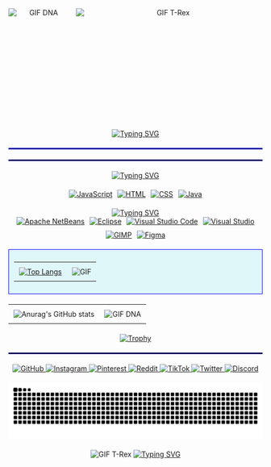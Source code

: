 <!-- Container principal -->
<div style="text-align: center; margin: 0 auto; max-width: 1200px;">

  <!-- Seção de GIFs -->
  <div style="display: flex; flex-wrap: wrap; justify-content: center; gap: 10px; margin-bottom: 20px;">
    <img src="https://pin.it/3LwJjqWC2" style="flex: 1;" alt="GIF DNA">
    <img src="https://64.media.tumblr.com/62efc78107700238cf040bf28b606aea/tumblr_navr79L3u31qi4ibzo1_500.gif" height="220vh" style="flex: 3;" alt="GIF T-Rex">
  </div>
<!-- título -->
  <p style="text-align: center;">
  <a href="https://git.io/typing-svg">
    <img src="https://readme-typing-svg.herokuapp.com?font=Fira+Code&duration=3500&pause=1000&color=23D7EC&width=435&lines=Welcome+to+my+profile!!;My+name+is+Vin%C3%ADcius+and..;I'm+16+years+old." alt="Typing SVG">
  </a>
</p>


  <!-- Separadores -->
  <hr style="border: 1px solid blue; margin: 20px 0;">
  <hr style="border: 1px solid darkblue; margin: 20px 0;">

  <!-- Tecnologias -->
  <div style="margin-bottom: 20px;">
    <a href="https://git.io/typing-svg">
      <img src="https://readme-typing-svg.herokuapp.com?font=Fira+Code&duration=3500&pause=1000&color=2559EC&width=435&lines=Learning+and+programming+languages%3A;.....................%C2%A0%40_%40" alt="Typing SVG">
    </a>
  </div>

  <div style="display: flex; flex-wrap: wrap; justify-content: center; gap: 10px; margin-bottom: 20px;">
    <a href="https://www.javascript.com" target="_blank">
      <img src="https://img.shields.io/badge/JavaScript-F7DF1E?style=for-the-badge&logo=javascript&logoColor=black" alt="JavaScript">
    </a>
    <a href="https://developer.mozilla.org/en-US/docs/Web/HTML" target="_blank">
      <img src="https://img.shields.io/badge/HTML-239120?style=for-the-badge&logo=html5&logoColor=white" alt="HTML">
    </a>
    <a href="https://developer.mozilla.org/en-US/docs/Web/CSS" target="_blank">
      <img src="https://img.shields.io/badge/CSS-239120?&style=for-the-badge&logo=css3&logoColor=white" alt="CSS">
    </a>
    <a href="https://openjdk.org/" target="_blank">
      <img src="https://img.shields.io/badge/Java-ED8B00?style=for-the-badge&logo=openjdk&logoColor=white" alt="Java">
    </a>
  </div>

  <!-- IDEs -->
  <a href="https://git.io/typing-svg">
    <img src="https://readme-typing-svg.herokuapp.com?font=Fira+Code&duration=3000&pause=500&color=585DF7&width=435&lines=IDEs%3A;.....................%2C" alt="Typing SVG">
  </a>

  <div style="display: flex; flex-wrap: wrap; justify-content: center; gap: 10px; margin-bottom: 20px;">
    <a href="https://netbeans.apache.org/" target="_blank">
      <img src="https://img.shields.io/badge/apache%20netbeans-1B6AC6?style=for-the-badge&logo=apache%20netbeans%20IDE&logoColor=white" alt="Apache NetBeans">
    </a>
    <a href="https://www.eclipse.org/" target="_blank">
      <img src="https://img.shields.io/badge/Eclipse-2C2255?style=for-the-badge&logo=eclipse&logoColor=white" alt="Eclipse">
    </a>
    <a href="https://code.visualstudio.com/" target="_blank">
      <img src="https://img.shields.io/badge/Visual_Studio_Code-0078D4?style=for-the-badge&logo=visual%20studio%20code&logoColor=white" alt="Visual Studio Code">
    </a>
    <a href="https://visualstudio.microsoft.com/" target="_blank">
      <img src="https://img.shields.io/badge/Visual_Studio-5C2D91?style=for-the-badge&logo=visual%20studio&logoColor=white" alt="Visual Studio">
    </a>
    <a href="https://www.gimp.org/" target="_blank">
      <img src="https://img.shields.io/badge/gimp-5C5543?style=for-the-badge&logo=gimp&logoColor=white" alt="GIMP">
    </a>
    <a href="https://www.figma.com/" target="_blank">
      <img src="https://img.shields.io/badge/Figma-F24E1E?style=for-the-badge&logo=figma&logoColor=white" alt="Figma">
    </a>
  </div>

  <!-- Estatísticas e GIFs -->
  <div style="background-color: #E0F7FA; border: 1px solid blue; padding: 10px; margin-bottom: 20px;">
    <table width="100%" style="border-collapse: collapse;">
      <tr>
        <td style="text-align: left; vertical-align: top; padding: 10px;">
          <a href="https://github.com/viniciugonzaga/github-readme-stats">
            <img src="https://github-readme-stats.vercel.app/api/top-langs/?username=viniciugonzaga&bg_color=00000000&title_color=00aaff&text_color=00aaff" alt="Top Langs">
          </a>
        </td>
        <td style="text-align: right; vertical-align: top; padding: 10px;">
          <img src="https://media.giphy.com/media/YRkHw53ABubBEi58Oi/giphy.gif?cid=ecf05e47969m6fsuy1igz3q3qso46ujfg30inyl5jm8ajsts&ep=v1_gifs_related&rid=giphy.gif&ct=g" alt="GIF" width="190px" height="auto">
        </td>
      </tr>
    </table>
  </div>

  <!-- Estatísticas do GitHub -->
  <table width="100%" style="border-collapse: collapse; margin-bottom: 20px;">
    <tr>
      <td style="text-align: left; vertical-align: top; padding: 10px;">
        <img src="https://github-readme-stats.vercel.app/api?username=viniciugonzaga&show_icons=true&theme=tokyonight" alt="Anurag's GitHub stats">
      </td>
      <td style="text-align: right; vertical-align: top; padding: 10px;">
        <img src="https://64.media.tumblr.com/0367397c1d2255fe33af79ea1157dc5c/tumblr_nq5mzxEh0t1uucpo1o1_500.gifv" alt="GIF DNA" width="85%" height="85%">
      </td>
    </tr>
  </table

<!-- Troféus -->
  <div style="margin-bottom: 20px;">
    <a href="https://github.com/ryo-ma/github-profile-trophy">
      <img src="https://github-profile-trophy.vercel.app/?username=viniciugonzaga&theme=nord" alt="Trophy">
    </a>
  </div>

  <!-- Links e redes sociais -->
  <hr style="border: 1px solid darkblue; margin: 20px 0;">
  <div style="margin-bottom: 20px;">
    <a href="https://github.com/" target="_blank">
      <img src="https://img.shields.io/badge/GitHub-100000?style=for-the-badge&logo=github&logoColor=white" alt="GitHub">
    </a>
    <a href="https://www.instagram.com/" target="_blank">
      <img src="https://img.shields.io/badge/Instagram-E4405F?style=for-the-badge&logo=instagram&logoColor=white" alt="Instagram">
    </a>
    <a href="https://www.pinterest.com/" target="_blank">
      <img src="https://img.shields.io/badge/Pinterest-%23E60023.svg?&style=for-the-badge&logo=Pinterest&logoColor=white" alt="Pinterest">
    </a>
    <a href="https://www.reddit.com/" target="_blank">
      <img src="https://img.shields.io/badge/Reddit-FF4500?style=for-the-badge&logo=reddit&logoColor=white" alt="Reddit">
    </a>
    <a href="https://www.tiktok.com/" target="_blank">
      <img src="https://img.shields.io/badge/TikTok-000000?style=for-the-badge&logo=tiktok&logoColor=white" alt="TikTok">
    </a>
    <a href="https://twitter.com/" target="_blank">
      <img src="https://img.shields.io/badge/Twitter-1DA1F2?style=for-the-badge&logo=twitter&logoColor=white" alt="Twitter">
    </a>
    <a href="https://discord.com/invite/uCxyKVnt" target="_blank">
      <img src="https://img.shields.io/badge/Discord-7289DA?style=for-the-badge&logo=discord&logoColor=white" alt="Discord">
    </a>
  </div>

  <!-- Seção de Contribuições no GitHub -->
<div style="text-align: center; margin-bottom: 20px;">
  <picture>
    <source media="(prefers-color-scheme: dark)" srcset="https://raw.githubusercontent.com/viniciugonzaga/viniciugonzaga/output/github-contribution-grid-snake-dark.svg">
    <source media="(prefers-color-scheme: light)" srcset="https://raw.githubusercontent.com/viniciugonzaga/viniciugonzaga/output/github-contribution-grid-snake.svg">
    <img alt="github contribution grid snake animation" src="https://raw.githubusercontent.com/viniciugonzaga/viniciugonzaga/output/github-contribution-grid-snake.svg" style="max-width: 100%; height: auto;">
  </picture>
</div>

<!-- Seção de GIFs e Agradecimento -->
<div style="text-align: center; margin-bottom: 20px;">
  <img src="https://i.pinimg.com/originals/e6/bf/86/e6bf86adca64f50b18df8707aa8e98cb.gif" style="max-width: 100%; height: auto; margin-bottom: 20px;" alt="GIF T-Rex">

  <a href="https://git.io/typing-svg">
    <img src="https://readme-typing-svg.herokuapp.com?font=Fira+Code&duration=3000&pause=500&color=13F770&width=435&lines=thanks+for+watching!;%2B_%2B" alt="Typing SVG">
  </a>
</div>









